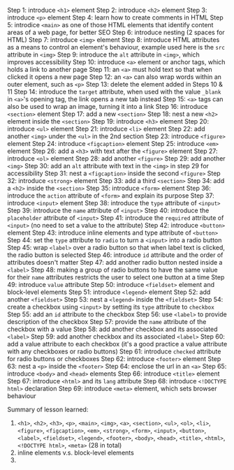 Step 1: introduce `<h1>` element
Step 2: introduce `<h2>` element
Step 3: introduce `<p>` element
Step 4: learn how to create comments in HTML
Step 5: introdice `<main>` as one of those HTML elements that identify content
        areas of a web page, for better SEO
Step 6: introduce nesting (2 spaces for HTML)
Step 7: introduce `<img>` element
Step 8: introduce HTML attributes as a means to control an element's behaviour,
        example used here is the `src` attribute in `<img>`
Step 9: introduce the `alt` attribute in `<img>`, which improves accessibility
Step 10: introduce `<a>` element or anchor tags, which holds a link to another
         page
Step 11: an `<a>` must hold text so that when clicked it opens a new
         page
Step 12: an `<a>` can also wrap words within an outer element, such as `<p>`
Step 13: delete the element added in Steps 10 & 11
Step 14: introduce the `target` attribute, when used with the value `_blank` in
         `<a>`'s opening tag, the link opens a new tab instead
Step 15: `<a>` tags can also be used to wrap an image, turning it into a link
Step 16: introduce `<section>` element
Step 17: add a new `<section>`
Step 18: nest a new `<h2>` element inside the `<section>`
Step 19: introduce `<h3>` element
Step 20: introduce `<ul>` element
Step 21: introduce `<li>` element
Step 22: add another `<img>` under the `<ul>` in the 2nd section
Step 23: introduce `<figure>` element
Step 24: introduce `<figcaption>` element
Step 25: introduce `<em>` element
Step 26: add a `<h3>` with text after the `<figure>` element
Step 27: introduce `<ol>` element
Step 28: add another `<figure>`
Step 29: add another `<img>`
Step 30: add an `alt` attribute with text in the `<img>` in step 29 for
         accessibility
Step 31: nest a `<figcaption>` inside the second `<figure>`
Step 32: introduce `<strong>` element
Step 33: add a third `<section>`
Step 34: add a `<h2>` inside the `<section>`
Step 35: introduce `<form>` element
Step 36: introduce the `action` attribute of `<form>` and explain its purpose
Step 37: introduce `<input>` element
Step 38: introduce the `type` attribute of `<input>`
Step 39: introduce the `name` attribute of `<input>`
Step 40: introduce the `placeholder` attribute of `<input>`
Step 41: introduce the `required` attribute of `<input>` (no need to set a
         value to the attribute)
Step 42: introduce `<button>` element
Step 43: introduce inline elements and type attribute of `<button>`
Step 44: set the `type` attribute to `radio` to turn a `<input>` into a radio
         button
Step 45: wrap `<label>` over a radio button so that when label text is clicked,
         the radio button is selected
Step 46: introduce `id` attribute and the order of attributes doesn't matter
Step 47: add another radio button nested inside a `<label>`
Step 48: making a group of radio buttons to have the same value for their
         `name` attributes restricts the user to select one button at a time
Step 49: introduce `value` attribute
Step 50: introduce `<fieldset>` element and block-level elements
Step 51: introduce `<legend>` element
Step 52: add another `<fieldset>`
Step 53: nest a `<legend>` inside the `<fieldset>`
Step 54: create a checkbox using `<input>` by setting its `type` attribute to
         `checkbox`
Step 55: add an `id` attribute to the checkbox
Step 56: use `<label>` to provide description of the checkbox
Step 57: provide the `name` attribute of the checkbox with a value
Step 58: add another checkbox and its associated `<label>`
Step 59: add another checkbox and its associated `<label>`
Step 60: add a value attribute to each checkbox (it's a good practice a value
         attribute with any checkboxes or radio buttons) 
Step 61: introduce `checked` attribute for radio buttons or checkboxes
Step 62: introduce `<footer>` element
Step 63: nest a `<p>` inside the `<footer>`
Step 64: enclose the url in an `<a>`
Step 65: introduce `<body>` and `<head>` elements
Step 66: introduce `<title>` element
Step 67: introduce `<html>` and its `lang` attribute
Step 68: introduce `<!DOCTYPE html>` declaration
Step 69: introduce `<meta>` element, which sets browser behaviour

Summary of lesson learned:
1. `<h1>`, `<h2>`, `<h3>`, `<p>`, `<main>`, `<img>`, `<a>`, `<section>`, `<ul>`,
   `<ol>`, `<li>`, `<figure>`, `<figcaption>`, `<em>`, `<strong>`, `<form>`,
   `<input>`, `<button>`, `<label>`, `<fieldset>`, `<legend>`, `<footer>`,
   `<body>`, `<head>`, `<title>`, `<html>`, `<!DOCTYPE html>`, `<meta>`
   (28 in total)
2. inline elements v.s. block-level elements
3. 